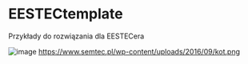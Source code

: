 # EESTECtemplate
Przykłady do rozwiązania dla EESTECera

![image](https://user-images.githubusercontent.com/22752828/168129090-0207d69d-d3a5-4025-9cae-31c1493bdcb6.png)
https://www.semtec.pl/wp-content/uploads/2016/09/kot.png
